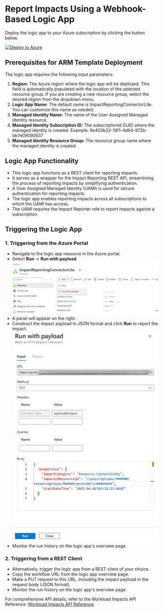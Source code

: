# Report Impacts Using a Webhook-Based Logic App

Deploy the logic app to your Azure subscription by clicking the button below.

[![Deploy to Azure](https://aka.ms/deploytoazurebutton)](https://portal.azure.com/#create/Microsoft.Template/uri/https%3A%2F%2Fraw.githubusercontent.com%2FAzure%2Fimpact-reporting-samples%2Frefs%2Fheads%2Fmain%2FOnboarding%2FConnector%2FLite%20Connector%2FWebhook%20LogicApp%2FWebhookLogicApp.json)

## Prerequisites for ARM Template Deployment

The logic app requires the following input parameters:

1.  **Region:** The Azure region where the logic app will be deployed. This field is automatically populated with the location of the selected resource group. If you are creating a new resource group, select the desired region from the dropdown menu.
2.  **Logic App Name:** The default name is ImpactReportingConnectorLite. You can customize this name as needed.
3.  **Managed Identity Name:** The name of the User Assigned Managed Identity resource.
4.  **Managed Identity Subscription ID:** The subscriptionId GUID where the managed identity is created. Example: 9e403b32-19f1-4d64-972b-bb7e09090637
5.  **Managed Identity Resource Group:** The resource group name where the managed identity is created.

## Logic App Functionality

-   This logic app functions as a REST client for reporting impacts.
-   It serves as a wrapper for the Impact Reporting REST API, streamlining the process of reporting impacts by simplifying authentication.
-   A User Assigned Managed Identity (UAMI) is used for secure authentication for reporting impacts.
-   The logic app enables reporting impacts across all subscriptions to which the UAMI has access.
-   The UAMI requires the Impact Reporter role to report impacts against a subscription.

## Triggering the Logic App

### 1. Triggering from the Azure Portal

-   Navigate to the logic app resource in the Azure portal.
-   Select **Run** -> **Run with payload**.
    ![alt text](../../../../docs/assets/LogicApp.png)
-   A panel will appear on the right.
-   Construct the impact payload in JSON format and click **Run** to report the impact.
    ![alt text](../../../../docs/assets/TriggerLogicApp.png)
-   Monitor the run history on the logic app's overview page.

### 2. Triggering from a REST Client

-   Alternatively, trigger the logic app from a REST client of your choice.
-   Copy the workflow URL from the logic app overview page.
-   Make a PUT request to this URL, including the impact payload in the request body (JSON format).
-   Monitor the run history on the logic app's overview page.

For comprehensive API details, refer to the Workload Impacts API Reference: [Workload Impacts API Reference](https://learn.microsoft.com/en-us/rest/api/impact/workload-impacts/create?view=rest-impact-2024-05-01-preview&tabs=HTTP)